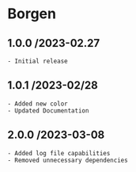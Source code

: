 # Borgen

## 1.0.0 /2023-02.27
    - Initial release


## 1.0.1 /2023-02/28
    - Added new color
    - Updated Documentation

## 2.0.0 /2023-03-08
    - Added log file capabilities
    - Removed unnecessary dependencies